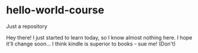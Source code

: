 # hello-world-course
Just a repository

Hey there! I just started to learn today, so I know almost nothing here. I hope it'll change soon...
I think kindle is superior to books - sue me! (Don't)
